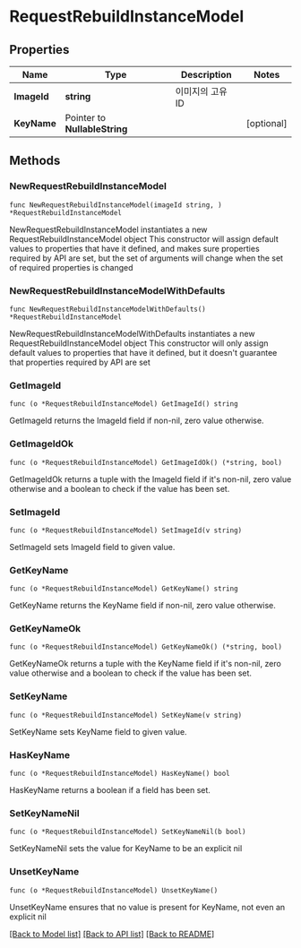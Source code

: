 # RequestRebuildInstanceModel

## Properties

Name | Type | Description | Notes
------------ | ------------- | ------------- | -------------
**ImageId** | **string** | 이미지의 고유 ID | 
**KeyName** | Pointer to **NullableString** |  | [optional] 

## Methods

### NewRequestRebuildInstanceModel

`func NewRequestRebuildInstanceModel(imageId string, ) *RequestRebuildInstanceModel`

NewRequestRebuildInstanceModel instantiates a new RequestRebuildInstanceModel object
This constructor will assign default values to properties that have it defined,
and makes sure properties required by API are set, but the set of arguments
will change when the set of required properties is changed

### NewRequestRebuildInstanceModelWithDefaults

`func NewRequestRebuildInstanceModelWithDefaults() *RequestRebuildInstanceModel`

NewRequestRebuildInstanceModelWithDefaults instantiates a new RequestRebuildInstanceModel object
This constructor will only assign default values to properties that have it defined,
but it doesn't guarantee that properties required by API are set

### GetImageId

`func (o *RequestRebuildInstanceModel) GetImageId() string`

GetImageId returns the ImageId field if non-nil, zero value otherwise.

### GetImageIdOk

`func (o *RequestRebuildInstanceModel) GetImageIdOk() (*string, bool)`

GetImageIdOk returns a tuple with the ImageId field if it's non-nil, zero value otherwise
and a boolean to check if the value has been set.

### SetImageId

`func (o *RequestRebuildInstanceModel) SetImageId(v string)`

SetImageId sets ImageId field to given value.


### GetKeyName

`func (o *RequestRebuildInstanceModel) GetKeyName() string`

GetKeyName returns the KeyName field if non-nil, zero value otherwise.

### GetKeyNameOk

`func (o *RequestRebuildInstanceModel) GetKeyNameOk() (*string, bool)`

GetKeyNameOk returns a tuple with the KeyName field if it's non-nil, zero value otherwise
and a boolean to check if the value has been set.

### SetKeyName

`func (o *RequestRebuildInstanceModel) SetKeyName(v string)`

SetKeyName sets KeyName field to given value.

### HasKeyName

`func (o *RequestRebuildInstanceModel) HasKeyName() bool`

HasKeyName returns a boolean if a field has been set.

### SetKeyNameNil

`func (o *RequestRebuildInstanceModel) SetKeyNameNil(b bool)`

 SetKeyNameNil sets the value for KeyName to be an explicit nil

### UnsetKeyName
`func (o *RequestRebuildInstanceModel) UnsetKeyName()`

UnsetKeyName ensures that no value is present for KeyName, not even an explicit nil

[[Back to Model list]](../README.md#documentation-for-models) [[Back to API list]](../README.md#documentation-for-api-endpoints) [[Back to README]](../README.md)



